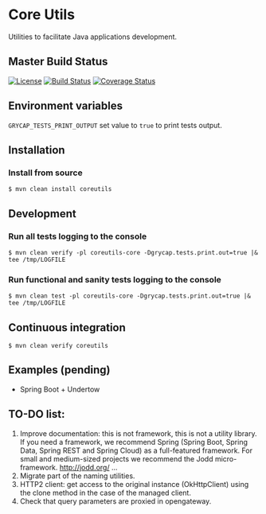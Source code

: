 # Core Utils
Utilities to facilitate Java applications development.

## Master Build Status

[![License](https://img.shields.io/badge/license-Apache%202.0-blue.svg)](https://github.com/grycap/coreutils/blob/master/LICENSE)
[![Build Status](https://api.travis-ci.org/grycap/coreutils.svg)](https://travis-ci.org/grycap/coreutils/builds)
[![Coverage Status](https://coveralls.io/repos/grycap/coreutils/badge.svg?branch=master&service=github)](https://coveralls.io/github/grycap/coreutils?branch=master)

## Environment variables

``GRYCAP_TESTS_PRINT_OUTPUT`` set value to ``true`` to print tests output.

## Installation

### Install from source

``$ mvn clean install coreutils``

## Development

### Run all tests logging to the console

``$ mvn clean verify -pl coreutils-core -Dgrycap.tests.print.out=true |& tee /tmp/LOGFILE``

### Run functional and sanity tests logging to the console

``$ mvn clean test -pl coreutils-core -Dgrycap.tests.print.out=true |& tee /tmp/LOGFILE``

## Continuous integration

``$ mvn clean verify coreutils``

## Examples (pending)

- Spring Boot + Undertow

## TO-DO list:

1. Improve documentation: this is not framework, this is not a utility library. If you need a framework, we recommend Spring (Spring Boot, Spring Data, Spring REST and Spring Cloud) as a full-featured framework. For small and medium-sized projects we recommend the Jodd micro-framework. http://jodd.org/ ...
2. Migrate part of the naming utilities.
3. HTTP2 client: get access to the original instance (OkHttpClient) using the clone method in the case of the managed client.
4. Check that query parameters are proxied in opengateway.
